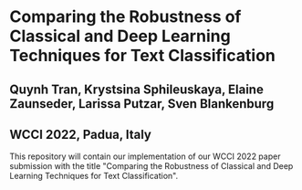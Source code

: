 # Comparing the Robustness of Classical and Deep Learning Techniques for Text Classification
## Quynh Tran, Krystsina Sphileuskaya, Elaine Zaunseder, Larissa Putzar, Sven Blankenburg
## WCCI 2022, Padua, Italy

This repository will contain our implementation of our WCCI 2022 paper submission with the 
title "Comparing the Robustness of Classical and Deep Learning Techniques for Text Classification".
